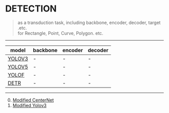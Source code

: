 
# DETECTION
> as a transduction task, including backbone, encoder, decoder, target .etc.  
> for Rectangle, Point, Curve, Polygon. etc.

---
model | backbone | encoder | decoder
--- | --- | --- | ---
[YOLOV3]() | - | - | -
[YOLOV5]() | - | - | -
[YOLOF]() | - | - | -
[DETR]() | - | - | -

--- 
0. [Modified CenterNet](https://github.com/lyuwenyu/pytorch_workspace/tree/master/centernet)
1. [Modified Yolov3](https://github.com/lyuwenyu/pytorch_workspace/tree/master/yolov3)

